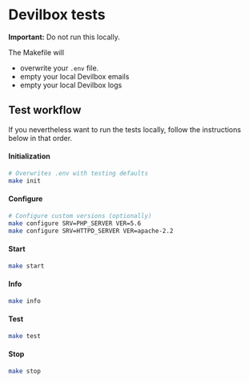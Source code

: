 # Devilbox tests

**Important:** Do not run this locally.

The Makefile will
* overwrite your `.env` file.
* empty your local Devilbox emails
* empty your local Devilbox logs


## Test workflow

If you nevertheless want to run the tests locally, follow the instructions below in that order.

#### Initialization
```bash
# Overwrites .env with testing defaults
make init
```

#### Configure
```bash
# Configure custom versions (optionally)
make configure SRV=PHP_SERVER VER=5.6
make configure SRV=HTTPD_SERVER VER=apache-2.2
```

#### Start
```bash
make start
```

#### Info
```bash
make info
```

#### Test

```bash
make test
```

#### Stop
```bash
make stop
```

